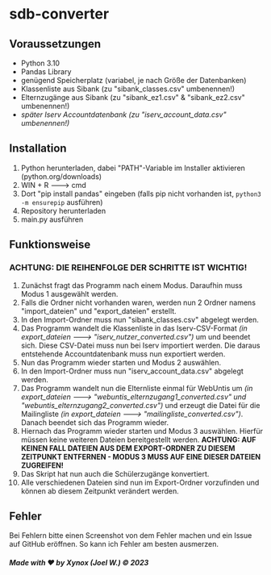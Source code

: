 # sdb-converter

## Voraussetzungen
- Python 3.10
- Pandas Library
-  genügend Speicherplatz (variabel, je nach Größe der Datenbanken)
- Klassenliste aus Sibank (zu "sibank_classes.csv" umbenennen!)
- Elternzugänge aus Sibank (zu "sibank_ez1.csv" & "sibank_ez2.csv" umbenennen!)
- *später Iserv Accountdatenbank (zu "iserv_account_data.csv" umbenennen!)*

## Installation
1. Python herunterladen, dabei "PATH"-Variable im Installer aktivieren (python.org/downloads)
2. WIN + R ---> cmd
3. Dort "pip install pandas" eingeben (falls pip nicht vorhanden ist, `python3 -m ensurepip` ausführen)
4. Repository herunterladen
5. main.py ausführen

## Funktionsweise
### **ACHTUNG: DIE REIHENFOLGE DER SCHRITTE IST WICHTIG!**
1. Zunächst fragt das Programm nach einem Modus. Daraufhin muss Modus 1 ausgewählt werden.
2. Falls die Ordner nicht vorhanden waren, werden nun 2 Ordner namens "import_dateien" und "export_dateien" erstellt.
3. In den Import-Ordner muss nun "sibank_classes.csv" abgelegt werden.
4. Das Programm wandelt die Klassenliste in das Iserv-CSV-Format *(in export_dateien ---> "iserv_nutzer_converted.csv")* um und beendet sich. Diese CSV-Datei muss nun bei Iserv importiert werden. Die daraus entstehende Accountdatenbank muss nun exportiert werden.
5. Nun das Programm wieder starten und Modus 2 auswählen.
6. In den Import-Ordner muss nun "iserv_account_data.csv" abgelegt werden.
7. Das Programm wandelt nun die Elternliste einmal für WebUntis um *(in export_dateien ---> "webuntis_elternzugang1_converted.csv" und "webuntis_elternzugang2_converted.csv")* und erzeugt die Datei für die Mailingliste *(in export_dateien ---> "mailingliste_converted.csv")*. Danach beendet sich das Programm wieder.
8. Hiernach das Programm wieder starten und Modus 3 auswählen. Hierfür müssen keine weiteren Dateien bereitgestellt werden. **ACHTUNG: AUF KEINEN FALL DATEIEN AUS DEM EXPORT-ORDNER ZU DIESEM ZEITPUNKT ENTFERNEN - MODUS 3 MUSS AUF EINE DIESER DATEIEN ZUGREIFEN!**
9. Das Skript hat nun auch die Schülerzugänge konvertiert.
10. Alle verschiedenen Dateien sind nun im Export-Ordner vorzufinden und können ab diesem Zeitpunkt verändert werden.

## Fehler
Bei Fehlern bitte einen Screenshot von dem Fehler machen und ein Issue auf GitHub eröffnen. So kann ich Fehler am besten ausmerzen.

##### Made with ❤️ by Xynox (Joel W.) © 2023

